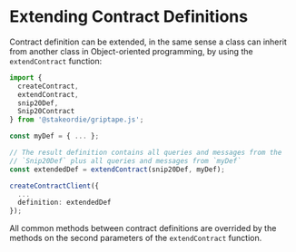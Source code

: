 # Extending Contract Definitions

Contract definition can be extended, in the same sense a class can inherit from another class in Object-oriented programming, by using the `extendContract` function:

```typescript
import {
  createContract,
  extendContract,
  snip20Def,
  Snip20Contract
} from '@stakeordie/griptape.js';

const myDef = { ... };

// The result definition contains all queries and messages from the
// `Snip20Def` plus all queries and messages from `myDef`
const extendedDef = extendContract(snip20Def, myDef);

createContractClient({
  ...
  definition: extendedDef
});
```

All common methods between contract definitions are overrided by the methods on the second parameters of the `extendContract` function.
